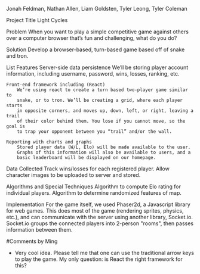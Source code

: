 Jonah Feldman, Nathan Allen, Liam Goldsten, Tyler Leong, Tyler Coleman

Project Title
    Light Cycles
    
Problem
When you want to play a simple competitive game against others over a computer 
browser that’s fun and challenging, what do you do?

Solution
    Develop a browser-based, turn-based game based off of snake and tron.

List Features
    Server-side data persistence
        We’ll be storing player account information, including username, 
        password, wins, losses, ranking, etc.

    Front-end framework including (React)
        We’re using react to create a turn based two-player game similar to 
        snake, or to tron. We’ll be creating a grid, where each player starts 
        in opposite corners, and moves up, down, left, or right, leaving a trail 
        of their color behind them. You lose if you cannot move, so the goal is 
        to trap your opponent between you “trail” and/or the wall.  
    
    Reporting with charts and graphs
        Stored player data (W/L, Elo) will be made available to the user. 
        Graphs of this information will also be available to users, and a 
        basic leaderboard will be displayed on our homepage.

Data Collected
    Track wins/losses for each registered player.
    Allow character images to be uploaded to server and stored.


Algorithms and Special Techniques
    Algorithm to compute Elo rating for individual players.
    Algorithm to determine randomized features of map.

Implementation
    For the game itself, we used Phaser2d, a Javascript library for web games.
    This does most of the game (rendering sprites, physics, etc.), and can
    communicate with the server using another library, Socket.io. Socket.io
    groups the connected players into 2-person "rooms", then passes
    information between them.



#Comments by Ming
* Very cool idea. Please tell me that one can use the traditional arrow keys to play the game. My only question: is React the right framework for this?
